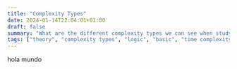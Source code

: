```yaml
---
title: "Complexity Types"
date: 2024-01-14T22:04:01+01:00
draft: false
summary: "What are the different complexity types we can see when studying an algorith?"
tags: ["theory", "complexity types", "logic", "basic", "time complexity", "algorithm"]
---
```


hola mundo